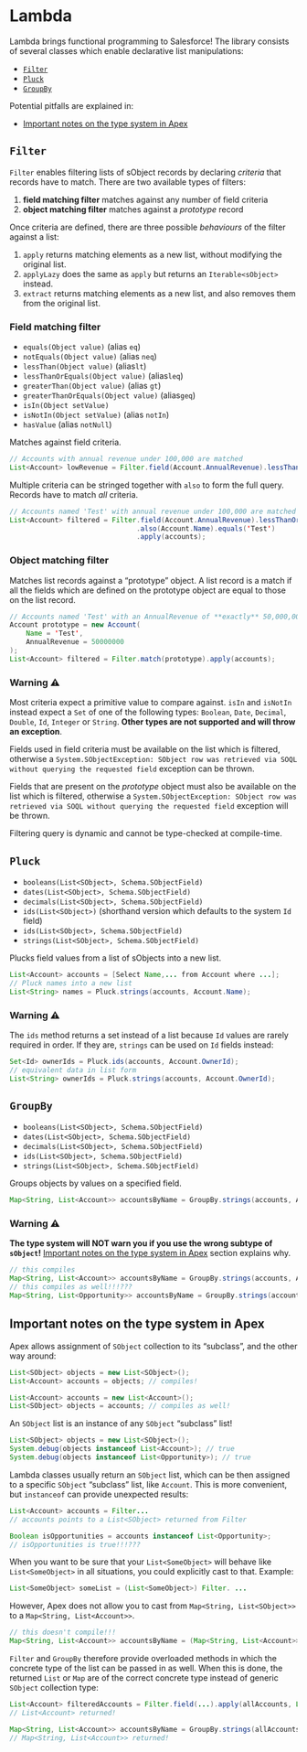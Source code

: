 # Lambda

Lambda brings functional programming to Salesforce! The library consists of several classes which enable declarative list manipulations: 
- [`Filter`](#filter)
- [`Pluck`](#pluck)
- [`GroupBy`](#group-by)

Potential pitfalls are explained in:
- [Important notes on the type system in Apex](#type-system) 

## `Filter`
<a name="filter"></a>

`Filter` enables filtering lists of sObject records by declaring *criteria* that records have to match. There are two available types of filters:

1. **field matching filter** matches against any number of field criteria 
2. **object matching filter** matches against a *prototype* record

Once criteria are defined, there are three possible *behaviours* of the filter against a list:

1. `apply` returns matching elements as a new list, without modifying the original list.
2. `applyLazy` does the same as `apply` but returns an `Iterable<sObject>` instead.
3. `extract` returns matching elements as a new list, and also removes them from the original list.

### Field matching filter

* `equals(Object value)` (alias `eq`)
* `notEquals(Object value)` (alias `neq`)
* `lessThan(Object value)` (alias`lt`)
* `lessThanOrEquals(Object value)` (alias`leq`)
* `greaterThan(Object value)` (alias `gt`)
* `greaterThanOrEquals(Object value)` (alias`geq`)
* `isIn(Object setValue)`
* `isNotIn(Object setValue)` (alias `notIn`)
* `hasValue` (alias `notNull`)

Matches against field criteria.

```java
// Accounts with annual revenue under 100,000 are matched
List<Account> lowRevenue = Filter.field(Account.AnnualRevenue).lessThanOrEquals(100000).apply(accounts);
```

Multiple criteria can be stringed together with `also` to form the full query. Records have to match *all* criteria.

```java
// Accounts named 'Test' with annual revenue under 100,000 are matched
List<Account> filtered = Filter.field(Account.AnnualRevenue).lessThanOrEquals(100000)
                               .also(Account.Name).equals('Test')
                               .apply(accounts);
```

### Object matching filter

Matches list records against a “prototype” object. A list record is a match if all the fields which are defined on the prototype object are equal to those on the list record.

```java
// Accounts named 'Test' with an AnnualRevenue of **exactly** 50,000,000 are matched
Account prototype = new Account(
    Name = 'Test',
    AnnualRevenue = 50000000
);
List<Account> filtered = Filter.match(prototype).apply(accounts);
```
### Warning :warning:

Most criteria expect a primitive value to compare against. `isIn` and `isNotIn` instead expect a `Set` of one of the following types: `Boolean`, `Date`, `Decimal`, `Double`, `Id`, `Integer` or `String`. **Other types are not supported and will throw an exception**.

Fields used in field criteria must be available on the list which is filtered, otherwise a `System.SObjectException: SObject row was retrieved via SOQL without querying the requested field` exception can be thrown. 

Fields that are present on the *prototype* object must also be available on the list which is filtered, otherwise a `System.SObjectException: SObject row was retrieved via SOQL without querying the requested field` exception will be thrown.

Filtering query is dynamic and cannot be type-checked at compile-time.

## `Pluck`
<a name="pluck"></a>

* `booleans(List<SObject>, Schema.SObjectField)`
* `dates(List<SObject>, Schema.SObjectField)`
* `decimals(List<SObject>, Schema.SObjectField)`
* `ids(List<SObject>)` (shorthand version which defaults to the system `Id` field)
* `ids(List<SObject>, Schema.SObjectField)` 
* `strings(List<SObject>, Schema.SObjectField)`

Plucks field values from a list of sObjects into a new list.

```java
List<Account> accounts = [Select Name,... from Account where ...];
// Pluck names into a new list
List<String> names = Pluck.strings(accounts, Account.Name);
```

### Warning :warning:

The `ids` method returns a set instead of a list because `Id` values are rarely required in order. If they are, `strings` can be used on `Id` fields instead:

```java
Set<Id> ownerIds = Pluck.ids(accounts, Account.OwnerId);
// equivalent data in list form
List<String> ownerIds = Pluck.strings(accounts, Account.OwnerId);
```

## `GroupBy`
<a name="group-by"></a>

* `booleans(List<SObject>, Schema.SObjectField)`
* `dates(List<SObject>, Schema.SObjectField)`
* `decimals(List<SObject>, Schema.SObjectField)`
* `ids(List<SObject>, Schema.SObjectField)`
* `strings(List<SObject>, Schema.SObjectField)`

Groups objects by values on a specified field.

```java
Map<String, List<Account>> accountsByName = GroupBy.strings(accounts, Account.Name);
```

### Warning :warning:

**The type system will NOT warn you if you use the wrong subtype of `sObject`!** [Important notes on the type system in Apex](#type-system) section explains why.

```java
// this compiles
Map<String, List<Account>> accountsByName = GroupBy.strings(accounts, Account.Name);
// this compiles as well!!!???
Map<String, List<Opportunity>> accountsByName = GroupBy.strings(accounts, Account.Name);
```

## Important notes on the type system in Apex
<a name="type-system"></a>

Apex allows assignment of `SObject` collection to its “subclass”, and the other way around:

```java
List<SObject> objects = new List<SObject>();
List<Account> accounts = objects; // compiles!

List<Account> accounts = new List<Account>();
List<SObject> objects = accounts; // compiles as well!
```

An `SObject` list is an instance of any `SObject` “subclass” list!

```java
List<SObject> objects = new List<SObject>();
System.debug(objects instanceof List<Account>); // true
System.debug(objects instanceof List<Opportunity>); // true
```

Lambda classes usually return an `SObject` list, which can be then assigned to a specific `SObject` “subclass” list, like `Account`. This is more convenient, but `instanceof` can provide unexpected results:

```java
List<Account> accounts = Filter...
// accounts points to a List<SObject> returned from Filter

Boolean isOpportunities = accounts instanceof List<Opportunity>;
// isOpportunities is true!!!???
```

When you want to be sure that your `List<SomeObject>` will behave like `List<SomeObject>` in all situations, you could explicitly cast to that. Example:

```java
List<SomeObject> someList = (List<SomeObject>) Filter. ...
```

However, Apex does not allow you to cast from `Map<String, List<SObject>>` to a `Map<String, List<Account>>`.

```java
// this doesn't compile!!!
Map<String, List<Account>> accountsByName = (Map<String, List<Account>>) GroupBy.strings(accounts, Account.Name);
```

`Filter` and `GroupBy` therefore provide overloaded methods in which the concrete type of the list can be passed in as well. When this is done, the returned `List` or `Map` are of the correct concrete type instead of generic `SObject` collection type:

```java
List<Account> filteredAccounts = Filter.field(...).apply(allAccounts, List<Account>.class);
// List<Account> returned!

Map<String, List<Account>> accountsByName = GroupBy.strings(allAccounts, Account.Name, List<Account>.class);
// Map<String, List<Account>> returned!
```